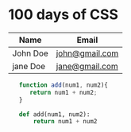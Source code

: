 # 100 days of CSS
| Name     | Email          |
| ---------| ---------------|
| John Doe | john@gmail.com |
| jane Doe | jane@gmail.com |

```javascript
   function add(num1, num2){
      return num1 + num2;
   }
```

```python
   def add(num1, num2):
       return num1 + num2
```
